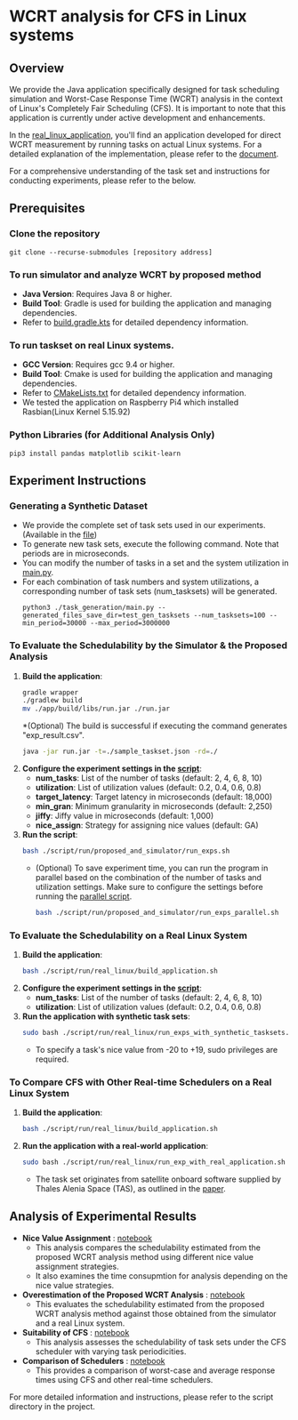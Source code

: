 # WCRT analysis for CFS in Linux systems

## Overview

We provide the Java application specifically designed for task scheduling simulation and Worst-Case Response Time (WCRT) analysis in the context of Linux's Completely Fair Scheduling (CFS). It is important to note that this application is currently under active development and enhancements. 

In the [real_linux_application](real_linux_application), you'll find an application developed for direct WCRT measurement by running tasks on actual Linux systems. For a detailed explanation of the implementation, please refer to the [document](real_linux_application/Description.md).

For a comprehensive understanding of the task set and instructions for conducting experiments, please refer to the below.


## Prerequisites

###  Clone the repository
    git clone --recurse-submodules [repository address]

###  To run simulator and analyze WCRT by proposed method
* **Java Version**: Requires Java 8 or higher.
* **Build Tool**: Gradle is used for building the application and managing dependencies.
* Refer to [build.gradle.kts](./app/build.gradle.kts) for detailed dependency information.

###  To run taskset on real Linux systems.
* **GCC Version**: Requires gcc 9.4 or higher.
* **Build Tool**: Cmake is used for building the application and managing dependencies.
* Refer to [CMakeLists.txt](.real_linux_application/app/CMakeLists.txt) for detailed dependency information.
* We tested the application on Raspberry Pi4 which installed Rasbian(Linux Kernel 5.15.92)

### Python Libraries (for Additional Analysis Only)
    pip3 install pandas matplotlib scikit-learn



## Experiment Instructions

### Generating a Synthetic Dataset
* We provide the complete set of task sets used in our experiments. (Available in the [file](._generated_taskset.tar))
* To generate new task sets, execute the following command. Note that periods are in microseconds.
* You can modify the number of tasks in a set and the system utilization in [main.py](./task_generation/main.py).
* For each combination of task numbers and system utilizations, a corresponding number of task sets (num_tasksets) will be generated.
    ```
    python3 ./task_generation/main.py --generated_files_save_dir=test_gen_tasksets --num_tasksets=100 --min_period=30000 --max_period=3000000
    ```

### To Evaluate the Schedulability by the Simulator & the Proposed Analysis
1. **Build the application**:
    ```bash
    gradle wrapper
    ./gradlew build
    mv ./app/build/libs/run.jar ./run.jar
    ```
    *(Optional) The build is successful if executing the command generates "exp_result.csv".
    ```bash
    java -jar run.jar -t=./sample_taskset.json -rd=./ 
    ```
2. **Configure the experiment settings in the [script](./script/run/proposed_and_simulator/run_exps.sh)**:
    * **num_tasks**: List of the number of tasks (default: 2, 4, 6, 8, 10)
    * **utilization**: List of utilization values (default: 0.2, 0.4, 0.6, 0.8)
    * **target_latency**: Target latency in microseconds (default: 18,000)
    * **min_gran**: Minimum granularity in microseconds (default: 2,250)
    * **jiffy**: Jiffy value in microseconds (default: 1,000)
    * **nice_assign**: Strategy for assigning nice values (default: GA)
3. **Run the script**:
    ```bash
    bash ./script/run/proposed_and_simulator/run_exps.sh
    ```
    * (Optional) To save experiment time, you can run the program in parallel based on the combination of the number of tasks and utilization settings. Make sure to configure the settings before running the [parallel script](./script/run/proposed_and_simulator/run_exps_parallel.sh).
        ```bash
        bash ./script/run/proposed_and_simulator/run_exps_parallel.sh
        ```

### To Evaluate the Schedulability on a Real Linux System
1. **Build the application**:
    ```bash
    bash ./script/run/real_linux/build_application.sh
    ```
2. **Configure the experiment settings in the [script](./script/run/real_linux/run_exps_with_synthetic_tasksets.sh)**:
    * **num_tasks**: List of the number of tasks (default: 2, 4, 6, 8, 10)
    * **utilization**: List of utilization values (default: 0.2, 0.4, 0.6, 0.8)
3. **Run the application with synthetic task sets**:
    ```bash
    sudo bash ./script/run/real_linux/run_exps_with_synthetic_tasksets.sh
    ```
    * To specify a task's nice value from -20 to +19, sudo privileges are required.

### To Compare CFS with Other Real-time Schedulers on a Real Linux System
1. **Build the application**:
    ```bash
    bash ./script/run/real_linux/build_application.sh
    ```
2. **Run the application with a real-world application**:
    ```bash
    sudo bash ./script/run/real_linux/run_exp_with_real_application.sh
    ```
    * The task set originates from satellite onboard software supplied by Thales Alenia Space (TAS), as outlined in the [paper](https://drops.dagstuhl.de/entities/document/10.4230/LIPIcs.ECRTS.2017.17).


## Analysis of Experimental Results

* **Nice Value Assignment** : [notebook](./script/analysis/comparison_nice_value_assignment.ipynb)
    * This analysis compares the schedulability estimated from the proposed WCRT analysis method using different nice value assignment strategies.
    * It also examines the time consupmtion for analysis depending on the nice value strategies.
* **Overestimation of the Proposed WCRT Analysis** : [notebook](script/analysis/comparison_overestimation.ipynb)
    * This evaluates the schedulability estimated from the proposed WCRT analysis method against those obtained from the simulator and a real Linux system.
* **Suitability of CFS** : [notebook](script/analysis/comparison_task_periods.ipynb)
    * This analysis assesses the schedulability of task sets under the CFS scheduler with varying task periodicities.
* **Comparison of Schedulers** : [notebook](script/analysis/comparison_schedulers.ipynb)
    * This provides a comparison of worst-case and average response times using CFS and other real-time schedulers.

For more detailed information and instructions, please refer to the script directory in the project.